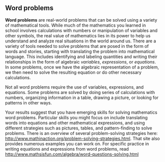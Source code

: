 ## Word problems 

**Word problems** are real-world problems that can be solved using a variety of mathematical tools. While much of the mathematics you learned in school involves calculations with numbers or manipulation of variables and other symbols, the real value of mathematics lies in its power to help us understand and analyze real situations in the world around us. There are a variety of tools needed to solve problems that are posed in the form of words and stories, starting with translating the problem into mathematical language. This includes identifying and labeling quantities and writing their relationships in the form of algebraic *variables*, *expressions*, or *equations*. In some problems, once we have the algebraic representation of a problem, we then need to solve the resulting equation or do other necessary calculations. 

Not all word problems require the use of variables, expressions, and equations. Some problems are solved by doing series of calculations with numbers, organizing information in a table, drawing a picture, or looking for patterns in other ways. 

Your results suggest that you have emerging skills for solving mathematics word problems. Particular skills you might focus on include translating words into equations and other mathematical expressions, and using different strategies such as pictures, tables, and pattern-finding to solve problems. There is an overview of several problem-solving strategies here: http://www.mathinaction.org/problem-solving-strategies.html.  That site also provides numerous examples you can work on. For specific practice in writing equations and expressions from word problems, read http://www.mathsisfun.com/algebra/word-questions-solving.html
